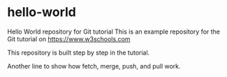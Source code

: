 # hello-world
Hello World repository for Git tutorial
This is an example repository for the Git tutorial on https://www.w3schools.com

This repository is built step by step in the tutorial. 

Another line to show how fetch, merge, push, and pull work.
